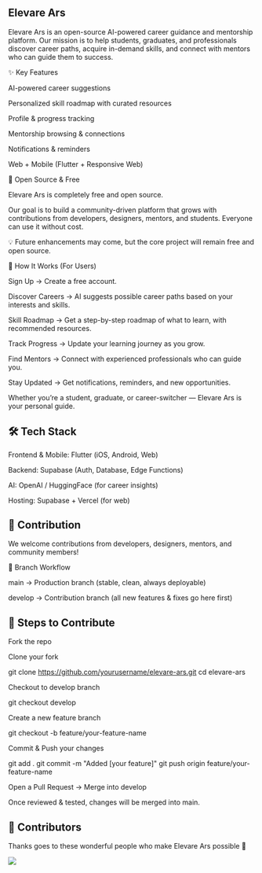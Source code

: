 <h2>Elevare Ars</h2>

Elevare Ars is an open-source AI-powered career guidance and mentorship platform.
Our mission is to help students, graduates, and professionals discover career paths, acquire in-demand skills, and connect with mentors who can guide them to success.

✨ Key Features

AI-powered career suggestions

Personalized skill roadmap with curated resources

Profile & progress tracking

Mentorship browsing & connections

Notifications & reminders

Web + Mobile (Flutter + Responsive Web)

👐 Open Source & Free

Elevare Ars is completely free and open source.

Our goal is to build a community-driven platform that grows with contributions from developers, designers, mentors, and students. Everyone can use it without cost.

💡 Future enhancements may come, but the core project will remain free and open source.

🚀 How It Works (For Users)

Sign Up → Create a free account.

Discover Careers → AI suggests possible career paths based on your interests and skills.

Skill Roadmap → Get a step-by-step roadmap of what to learn, with recommended resources.

Track Progress → Update your learning journey as you grow.

Find Mentors → Connect with experienced professionals who can guide you.

Stay Updated → Get notifications, reminders, and new opportunities.

Whether you’re a student, graduate, or career-switcher — Elevare Ars is your personal guide.

<h2>🛠 Tech Stack</h2>

Frontend & Mobile: Flutter (iOS, Android, Web)

Backend: Supabase (Auth, Database, Edge Functions)

AI: OpenAI / HuggingFace (for career insights)

Hosting: Supabase + Vercel (for web)

<h2>🤝 Contribution</h2>

We welcome contributions from developers, designers, mentors, and community members!

🔄 Branch Workflow

main → Production branch (stable, clean, always deployable)

develop → Contribution branch (all new features & fixes go here first)

<h2>📌 Steps to Contribute</h2>

Fork the repo

Clone your fork

git clone https://github.com/yourusername/elevare-ars.git
cd elevare-ars


Checkout to develop branch

git checkout develop


Create a new feature branch

git checkout -b feature/your-feature-name


Commit & Push your changes

git add .
git commit -m "Added [your feature]"
git push origin feature/your-feature-name


Open a Pull Request → Merge into develop

Once reviewed & tested, changes will be merged into main.

<h2>👥 Contributors</h2>

Thanks goes to these wonderful people who make Elevare Ars possible 💜

<a href="https://github.com/your-repo/graphs/contributors"> <img src="https://contrib.rocks/image?repo=yourusername/elevare-ars" /> </a>
